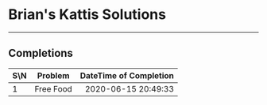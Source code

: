 # Brian's Kattis Solutions

---

## Completions
| S\N | Problem        | DateTime of Completion  |
| ----|:--------------:| -------------------:|
| 1 | Free Food | 2020-06-15 20:49:33 |


